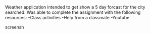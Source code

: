 Weather application intended to get show a 5 day forcast for the city searched. Was able to complete the assignment with the following resources: 
    -Class activities 
    -Help from a classmate
    -Youtube 

screensh
